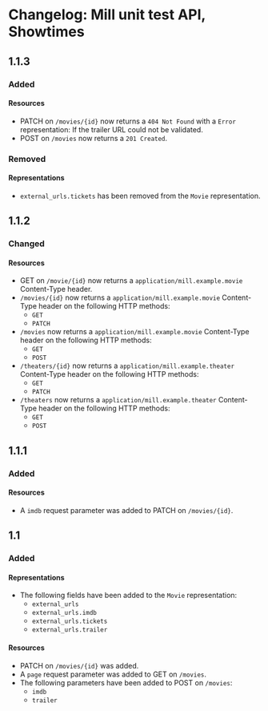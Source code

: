 # Changelog: Mill unit test API, Showtimes

## 1.1.3
### Added
#### Resources
- PATCH on `/movies/{id}` now returns a `404 Not Found` with a `Error` representation: If the trailer URL could not be validated.
- POST on `/movies` now returns a `201 Created`.

### Removed
#### Representations
- `external_urls.tickets` has been removed from the `Movie` representation.

## 1.1.2
### Changed
#### Resources
- GET on `/movie/{id}` now returns a `application/mill.example.movie` Content-Type header.
- `/movies/{id}` now returns a `application/mill.example.movie` Content-Type header on the following HTTP methods:
    - `GET`
    - `PATCH`
- `/movies` now returns a `application/mill.example.movie` Content-Type header on the following HTTP methods:
    - `GET`
    - `POST`
- `/theaters/{id}` now returns a `application/mill.example.theater` Content-Type header on the following HTTP methods:
    - `GET`
    - `PATCH`
- `/theaters` now returns a `application/mill.example.theater` Content-Type header on the following HTTP methods:
    - `GET`
    - `POST`

## 1.1.1
### Added
#### Resources
- A `imdb` request parameter was added to PATCH on `/movies/{id}`.

## 1.1
### Added
#### Representations
- The following fields have been added to the `Movie` representation:
    - `external_urls`
    - `external_urls.imdb`
    - `external_urls.tickets`
    - `external_urls.trailer`

#### Resources
- PATCH on `/movies/{id}` was added.
- A `page` request parameter was added to GET on `/movies`.
- The following parameters have been added to POST on `/movies`:
    - `imdb`
    - `trailer`
